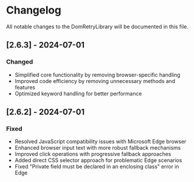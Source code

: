 # Changelog

All notable changes to the DomRetryLibrary will be documented in this file.

## [2.6.3] - 2024-07-01

### Changed
- Simplified core functionality by removing browser-specific handling
- Improved code efficiency by removing unnecessary methods and features
- Optimized keyword handling for better performance

## [2.6.2] - 2024-07-01

### Fixed
- Resolved JavaScript compatibility issues with Microsoft Edge browser
- Enhanced browser input text with more robust fallback mechanisms
- Improved click operations with progressive fallback approaches
- Added direct CSS selector approach for problematic Edge scenarios
- Fixed "Private field must be declared in an enclosing class" error in Edge 